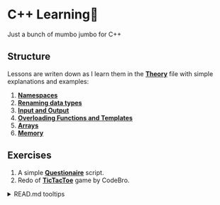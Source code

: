 # C++ Learning🩷

Just a bunch of mumbo jumbo for C++

## Structure
Lessons are writen down as I learn them in the [**Theory**](./Theory.cpp) file with simple explanations and examples:

1. [**Namespaces**](./Theory.cpp#L21)
2. [**Renaming data types**](./Theory.cpp#L42)
3. [**Input and Output**](./Theory.cpp#L60)
4. [**Overloading Functions and Templates**](./Theory.cpp#L96)
5. [**Arrays**](./Theory.cpp#L147) 
6. [**Memory**](./Theory.cpp#L221)

## Exercises

1. A simple [**Questionaire**](./Questionaire.cpp) script.
2. Redo of [**TicTacToe**](./Questionaire.cpp) game by CodeBro.

<details>
  <summary>READ.md tooltips</summary>
  
  - `#L42` appended at the end of address for line jump
  - `![Alt text]` or `![Logo]` for images
  - `<pre></pre>` for multiline code
    
</details>
